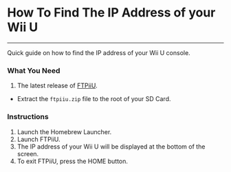 # How To Find The IP Address of your Wii U
---
Quick guide on how to find the IP address of your Wii U console.

### What You Need

1. The latest release of [FTPiiU](https://apps.fortheusers.org/wiiu/ftpiiu).
 - Extract the `ftpiiu.zip` file to the root of your SD Card.

### Instructions

1. Launch the Homebrew Launcher.
1. Launch FTPiiU.
1. The IP address of your Wii U will be displayed at the bottom of the screen.
1. To exit FTPiiU, press the HOME button.